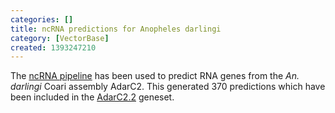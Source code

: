 ```yaml
---
categories: []
title: ncRNA predictions for Anopheles darlingi
category: [VectorBase]
created: 1393247210
---
```

The <a href="/info/genome/genebuild/ncrna.html">ncRNA pipeline</a> has been used to predict RNA genes from the <em>An. darlingi</em> Coari assembly AdarC2. This generated 370 predictions which have been included in the <a href="/organisms/anopheles-darlingi/coari/AdarC2.2">AdarC2.2</a> geneset.
